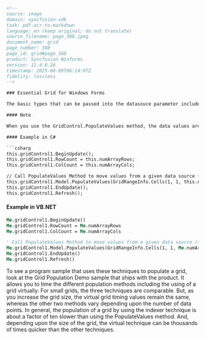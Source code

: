 ```html
<!--
source: image
domain: syncfusion-sdk
task: pdf-ocr-to-markdown
language: en (keep original; do not translate)
source_filename: page_388.jpeg
document_name: grid
page_number: 388
page_id: grid#page_388
product: Syncfusion Winforms
version: 11.4.0.26
timestamp: 2025-08-09T06:14:07Z
fidelity: lossless
-->

### Essential Grid for Windows Forms

The basic types that can be passed into the datasouce parameter include IListSource, Array and IList. This includes things like a DataTable and DataView, since a DataTable implements IListSource and a DataView implements IList.

#### Note

When you use the GridControl.PopulateValues method, the data values are copied from your data source and placed into the Essential Grid object. Thus, this is an entirely different concept than binding a grid to a data source. In such cases, the data is not moved into the grid object, but instead is provided on demand from the data source to the grid. So, the grid never stores any values in a databound grid. When you use the PopulateValues method, the data is actually copied from the data source and is placed in the grid's internal storage.

#### Example in C#

```csharp
this.gridControl1.BeginUpdate();
this.gridControl1.RowCount = this.numArrayRows;
this.gridControl1.ColCount = this.numArrayCols;

// Call PopulateValues Method to move values from a given data source (this.initArray) into the Grid Range specified.
this.gridControl1.Model.PopulateValues(GridRangeInfo.Cells(1, 1, this.numArrayRows, this.numArrayCols), this.intArray);
this.gridControl1.EndUpdate();
this.gridControl1.Refresh();
```

#### Example in VB.NET

```vb
Me.gridControl1.BeginUpdate()
Me.gridControl1.RowCount = Me.numArrayRows
Me.gridControl1.ColCount = Me.numArrayCols

' Call PopulateValues Method to move values from a given data source (this.initArray) into the Grid Range specified.
Me.gridControl1.Model.PopulateValues(GridRangeInfo.Cells(1, 1, Me.numArrayRows, Me.numArrayCols), Me.intArray)
Me.gridControl1.EndUpdate()
Me.gridControl1.Refresh()
```

To see a program sample that uses these techniques to populate a grid, look at the Grid Population Demo sample that ships with the product. It allows you to time the different population methods including the using of a grid virtually. For small grids, the three techniques are comparable. But, as you increase the grid size, the virtual grid timing values remain the same, whereas the other two methods vary depending upon the number of data points. In general, the population of a grid by using the indexer technique is about a factor of ten slower than using the PopulateValues method. And, depending upon the size of the grid, the virtual technique can be thousands of times quicker than the other techniques.

<!-- tags: [grid, populatevalues, bindto, virtualgrid, datatablesource, dataview, gridpopulation, essentialgrid, windowsforms] keywords: [gridcontrol, gridrangeinfo, populatevalues, virtualgrid, datasouce, ilistsource, array, ilist, datatablesource, dataview, gridpopulationdemo, indexer] -->
```